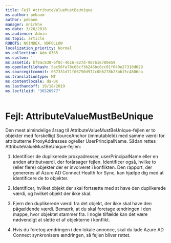 ```yaml
---
title: Fejl AttributeValueMustBeUnique
ms.author: pebaum
author: pebaum
manager: mnirkhe
ms.date: 3/20/2018
ms.audience: Admin
ms.topic: article
ROBOTS: NOINDEX, NOFOLLOW
localization_priority: Normal
ms.collection: Adm_O365
ms.custom: ''
ms.assetid: bf8ac830-6f0c-4616-827d-987616700e59
ms.openlocfilehash: 5ac56fa78c66cf3b246bc0cc01f040e27310d629
ms.sourcegitcommit: 037331d71f06750d972c0b6278b23bb15c4806ca
ms.translationtype: MT
ms.contentlocale: da-DK
ms.lasthandoff: 10/18/2019
ms.locfileid: "36526977"
---
```

# <a name="error-attributevaluemustbeunique"></a>Fejl: AttributeValueMustBeUnique

Den mest almindelige årsag til AttributeValueMustBeUnique-fejlen er to objekter med forskelligt SourceAnchor (immutableId) med samme værdi for attributterne ProxyAddresses og/eller UserPrincipalName. Sådan rettes AttributeValueMustBeUnique-fejlen:
  
1. Identificer de duplikerede proxyadresser, userPrincipalName eller en anden attributværdi, der forårsager fejlen. Identificer også, hvilke to (eller flere) objekter der er involveret i konflikten. Den rapport, der genereres af Azure AD Connect Health for Sync, kan hjælpe dig med at identificere de to objekter.
    
2. Identificer, hvilket objekt der skal fortsætte med at have den duplikerede værdi, og hvilket objekt der ikke skal.
    
3. Fjern den duplikerede værdi fra det objekt, der ikke skal have den pågældende værdi. Bemærk, at du skal foretage ændringen i den mappe, hvor objektet stammer fra. I nogle tilfælde kan det være nødvendigt at slette et af objekterne i konflikt.
    
4. Hvis du foretog ændringen i den lokale annonce, skal du lade Azure AD Connect synkronisere ændringen, så fejlen bliver rettet.
    

